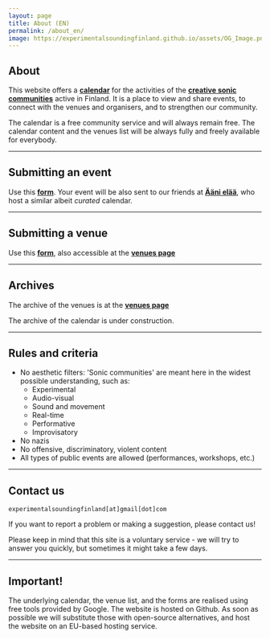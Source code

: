 ```yaml
---
layout: page
title: About (EN)
permalink: /about_en/
image: https://experimentalsoundingfinland.github.io/assets/OG_Image.png
---
```


<!-- <script src="/assets/colorTitle.js"></script> -->
## About
This website offers a **[calendar](index.md)** for the activities of the **[creative sonic communities](#rules-and-criteria)** active in Finland.
It is a place to view and share events, to connect with the venues and organisers, and to strengthen our community. 

The calendar is a free community service and will always remain free. The calendar content and the venues list will be always fully and freely available for everybody.

---

## Submitting an event
Use this **[form](https://docs.google.com/forms/d/e/1FAIpQLSfcYN1pa6dtvuyDBI966XSAbfKovJqYlWR3f-Jx-0hVdj031Q/viewform)**. Your event will be also sent to our friends at **[Ääni elää](https://elaa.fi/aani)**, who host a similar albeit *curated* calendar.

---

## Submitting a venue
Use this **[form](https://docs.google.com/forms/d/e/1FAIpQLSdiHSyW8CQkjNykXwj6pLYfZRt0d050XxCU2XqsVQdpOGnfBw/viewform)**, also accessible at the **[venues page](venues.md)** 

---


## Archives
The archive of the venues is at the **[venues page](venues.md)**

The archive of the calendar is under construction.

---

## Rules and criteria
- No aesthetic filters: 'Sonic communities' are meant here in the widest possible understanding, such as:
  - Experimental
  - Audio-visual
  - Sound and movement
  - Real-time
  - Performative
  - Improvisatory
- No nazis
- No offensive, discriminatory, violent content
- All types of public events are allowed (performances, workshops, etc.)

---

## Contact us
`experimentalsoundingfinland[at]gmail[dot]com` 

If you want to report a problem or making a suggestion, please contact us!

Please keep in mind that this site is a voluntary service - we will try to answer you quickly, but sometimes it might take a few days.

---

## Important!

The underlying calendar, the venue list, and the forms are realised using free tools provided by Google. The website is hosted on Github. As soon as possible we will substitute those with open-source alternatives, and host the website on an EU-based hosting service.


<link rel="shortcut icon" type="image/x-icon" href="favicon.ico?">
